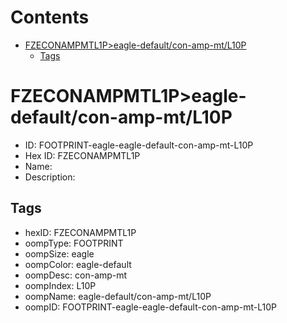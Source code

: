 



Contents
========

* [FZECONAMPMTL1P>eagle-default/con-amp-mt/L10P](#fzeconampmtl1peagle-defaultcon-amp-mtl10p)
	* [Tags](#tags)

# FZECONAMPMTL1P>eagle-default/con-amp-mt/L10P

- ID: FOOTPRINT-eagle-eagle-default-con-amp-mt-L10P
- Hex ID: FZECONAMPMTL1P
- Name: 
- Description: 

## Tags

- hexID: FZECONAMPMTL1P
- oompType: FOOTPRINT
- oompSize: eagle
- oompColor: eagle-default
- oompDesc: con-amp-mt
- oompIndex: L10P
- oompName: eagle-default/con-amp-mt/L10P
- oompID: FOOTPRINT-eagle-eagle-default-con-amp-mt-L10P
